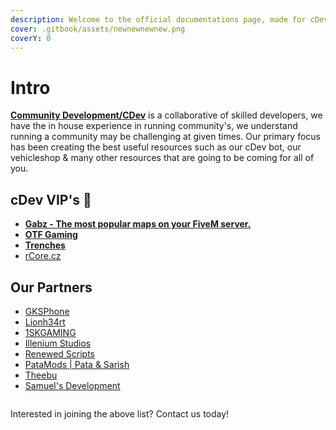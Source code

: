 ```yaml
---
description: Welcome to the official documentations page, made for cDev resources.
cover: .gitbook/assets/newnewnewnew.png
coverY: 0
---
```


# Intro

[**Community Development/CDev**](https://discord.cdev.shop) is a collaborative of skilled developers, we have the in house experience in running community's, we understand running a community may be challenging at given times. Our primary focus has been creating the best useful resources such as our cDev bot, our vehicleshop & many other resources that are going to be coming for all of you.&#x20;

## cDev VIP's 💎

* [**Gabz - The most popular maps on your FiveM server.**](https://discord.gg/gabz)
* [**OTF Gaming**](https://discord.gg/lildurk)&#x20;
* [**Trenches**](https://discord.gg/otf)
* [rCore.cz](https://rcore.cz/)

## Our Partners

* [GKSPhone](https://discord.gg/XUck63E)
* [Lionh34rt](https://discord.gg/AWyTUEnGeN)
* [1SKGAMING](https://www.1skgaming.com/discord)
* [Illenium Studios](https://discord.illenium.dev/)
* [Renewed Scripts](https://discord.gg/AS2Y8TWejt)
* [PataMods | Pata & Sarish](https://discord.gg/84musHr9mn)
* [Theebu](https://discord.gg/SvxZj2h)
* [Samuel's Development](https://discord.gg/samueldev)

<figure><img src="https://cdn.discordapp.com/attachments/955140577203208253/1095462395159269500/durty-cloth-tool-logo.png" alt=""><figcaption></figcaption></figure>

Interested in joining the above list? Contact us today!
